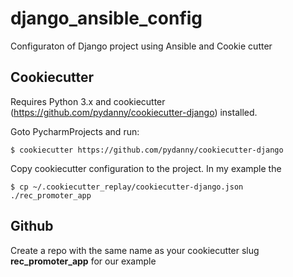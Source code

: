 # django_ansible_config
Configuraton of Django project using Ansible and Cookie cutter

## Cookiecutter

Requires Python 3.x and cookiecutter (https://github.com/pydanny/cookiecutter-django) installed.

Goto PycharmProjects and run:

    $ cookiecutter https://github.com/pydanny/cookiecutter-django
    
Copy cookiecutter configuration to the project. In my example the 

    $ cp ~/.cookiecutter_replay/cookiecutter-django.json ./rec_promoter_app
    
## Github

Create a repo with the same name as your cookiecutter slug **rec_promoter_app** for our example


